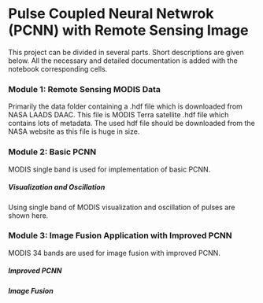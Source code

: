 # Pulse Coupled Neural Netwrok (PCNN) with Remote Sensing Image
This project can be divided in several parts. Short descriptions are given below. All the necessary and detailed documentation is added with the notebook corresponding cells.

### Module 1: Remote Sensing MODIS Data
Primarily the data folder containing a .hdf file which is downloaded from NASA LAADS DAAC.
This file is MODIS Terra satellite .hdf file which contains lots of metadata. The used hdf file should be downloaded from the NASA website as this file is huge in size.

### Module 2: Basic PCNN
MODIS single band is used for implementation of basic PCNN.
##### Visualization and Oscillation
Using single band of MODIS visualization and oscillation of pulses are shown here.

### Module 3: Image Fusion Application with Improved PCNN
MODIS 34 bands are used for image fusion with improved PCNN. 
##### Improved PCNN
##### Image Fusion


